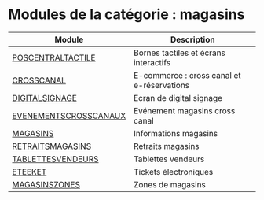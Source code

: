 # Modules de la catégorie : magasins

|Module|Description|
|---|---|
|[POSCENTRALTACTILE](poscentraltactile.md)|Bornes tactiles et écrans interactifs|
|[CROSSCANAL](crosscanal.md)|E-commerce : cross canal et e-réservations|
|[DIGITALSIGNAGE](digitalsignage.md)|Ecran de digital signage|
|[EVENEMENTSCROSSCANAUX](evenementscrosscanaux.md)|Evénement magasins cross canal|
|[MAGASINS](magasins.md)|Informations magasins|
|[RETRAITSMAGASINS](retraitsmagasins.md)|Retraits magasins|
|[TABLETTESVENDEURS](tablettesvendeurs.md)|Tablettes vendeurs|
|[ETEEKET](eteeket.md)|Tickets électroniques|
|[MAGASINSZONES](magasinszones.md)|Zones de magasins|
